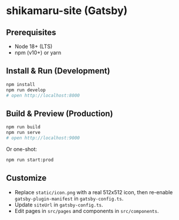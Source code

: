 # shikamaru-site (Gatsby)

## Prerequisites

- Node 18+ (LTS)
- npm (v10+) or yarn

## Install & Run (Development)

```bash
npm install
npm run develop
# open http://localhost:8000
```

## Build & Preview (Production)

```bash
npm run build
npm run serve
# open http://localhost:9000
```

Or one-shot:

```bash
npm run start:prod
```

## Customize

- Replace `static/icon.png` with a real 512x512 icon, then re-enable `gatsby-plugin-manifest` in `gatsby-config.ts`.
- Update `siteUrl` in `gatsby-config.ts`.
- Edit pages in `src/pages` and components in `src/components`.
